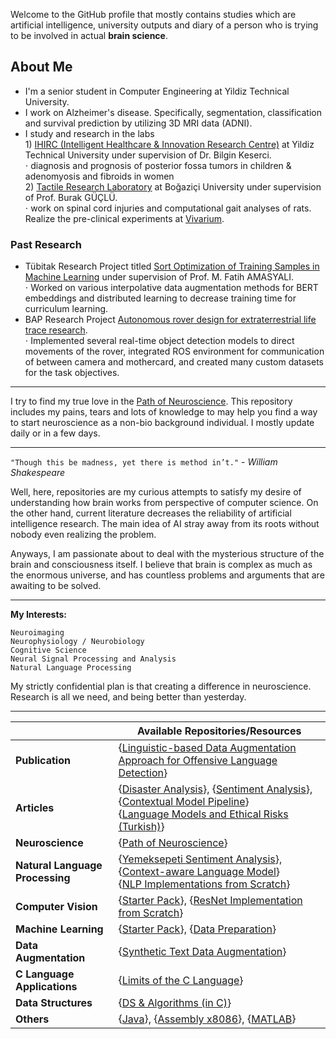 Welcome to the GitHub profile that mostly contains studies which are artificial intelligence, university outputs and diary of a person who is trying to be involved in actual **brain science**.



## About Me

* I'm a senior student in Computer Engineering at Yildiz Technical University.
* I work on Alzheimer's disease. Specifically, segmentation, classification and survival prediction by utilizing 3D MRI data (ADNI).
* I study and research in the labs <br/> 1) [IHIRC (Intelligent Healthcare & Innovation Research Centre)](https://www.linkedin.com/company/intelligent-healthcare-and-innovation-research-centre/mycompany/) at Yildiz Technical University under supervision of Dr. Bilgin Keserci. <br/> ⋅ diagnosis and prognosis of posterior fossa tumors in children & adenomyosis and fibroids in women  <br/> 2) [Tactile Research Laboratory](https://bme.boun.edu.tr/tactile-research-laboratory) at Boğaziçi University under supervision of Prof. Burak GÜÇLÜ. <br/> ⋅ work on spinal cord injuries and computational gait analyses of rats. Realize the pre-clinical experiments at [Vivarium](https://lifesci.boun.edu.tr/en/vivarium).

### Past Research
* Tübitak Research Project titled [Sort Optimization of Training Samples in Machine Learning](https://github.com/projectSOTS) under supervision of Prof. M. Fatih AMASYALI. <br/> ⋅ Worked on various interpolative data augmentation methods for BERT embeddings and distributed learning to decrease training time for curriculum learning.
* BAP Research Project [Autonomous rover design for extraterrestrial life trace research](https://rover.yildiz.edu.tr). <br/> ⋅ Implemented several real-time object detection models to direct movements of the rover, integrated ROS environment for communication of between camera and mothercard, and created many custom datasets for the task objectives.

---------

I try to find my true love in the [Path of Neuroscience](https://github.com/Toygarr/neuroscience). 
This repository includes my pains, tears and lots of knowledge to may help you find a way to start 
neuroscience as a non-bio background individual. I mostly update daily or in a few days.

---------

```"Though this be madness, yet there is method in’t."``` \- *William Shakespeare*

Well, here, repositories are my curious attempts to satisfy my desire of understanding how brain works from perspective of computer science. On the other hand, current literature decreases the reliability of artificial intelligence research. The main idea of AI stray away from its roots without nobody even realizing the problem.

Anyways, I am passionate about to deal with the mysterious structure of the brain and consciousness itself. I believe that brain is complex as much as the enormous universe, and has countless problems and arguments that are awaiting to be solved. 

---

**My Interests:** <br/>
```
Neuroimaging
Neurophysiology / Neurobiology
Cognitive Science
Neural Signal Processing and Analysis
Natural Language Processing
```

My	strictly confidential plan is that creating a difference in neuroscience. <br/> Research is all we need, and being better than yesterday.


 _____

|   | Available Repositories/Resources |
| --- | --- |
| **Publication** | {[Linguistic-based Data Augmentation Approach for Offensive Language Detection](https://github.com/Toygarr/lingda)}|
| **Articles** | {[Disaster Analysis](https://github.com/Toygarr/classification-of-disaster-related-tweets)}, {[Sentiment Analysis](https://github.com/Toygarr/Sentiment-Analysis-for-Yemeksepeti-Reviews-in-Turkish/blob/main/Yemeksepeti%20Sentiment%20Analysis%20using%20word2vec%2C%20CNN%20and%20BiLSTM.pdf)}, {[Contextual Model Pipeline](https://github.com/Toygarr/Sentiment-aware-Model-to-Classify-Tweets-in-Real-Time/blob/main/project%20paper/Contextual%20Model%20for%20Sentiment%20Extraction%20from%20Tweets.pdf)}<br/>  {[Language Models and Ethical Risks (Turkish)](https://github.com/Toygarr/Language-Models-and-Ethical-Risks/blob/main/Dil_Modelleri_ve_Etik.pdf)}|
| **Neuroscience** | {[Path of Neuroscience](https://github.com/Toygarr/neuroscience)} |
| **Natural Language Processing** | {[Yemeksepeti Sentiment Analysis](https://github.com/Toygarr/Sentiment-Analysis-for-Yemeksepeti-Reviews-in-Turkish/blob/main/yemeksepeti-sentiment-analysis.ipynb)}, {[Context-aware Language Model](https://github.com/Toygarr/Sentiment-aware-Model-to-Classify-Tweets-in-Real-Time/blob/main/sentiment-aware-contextual-model-for-tweets.ipynb)}<br/> {[NLP Implementations from Scratch](https://github.com/Toygarr/nlp-implementations-from-scratch)} |
| **Computer Vision** | {[Starter Pack](https://github.com/Toygarr/exploring-computer-vision)}, {[ResNet Implementation from Scratch](https://github.com/Toygarr/resnet-implementation-for-image-classification/blob/main/resnet-implementation-for-image-classification.ipynb)} |
| **Machine Learning** | {[Starter Pack](https://github.com/Toygarr/exploring-machine-learning)}, {[Data Preparation](https://github.com/Toygarr/Data-Preparation)} | 
| **Data Augmentation** | {[Synthetic Text Data Augmentation](https://github.com/Toygarr/synthetic-text-data-augmentation)} | 
| **C Language Applications** | {[Limits of the C Language](https://github.com/Toygarr/c-programming)}| 
| **Data Structures** | {[DS & Algorithms (in C)](https://github.com/Toygarr/data-structures)}|
| **Others** | {[Java](https://github.com/Toygarr/Java)}, {[Assembly x8086](https://github.com/Toygarr/Assembly-x8086)}, {[MATLAB](https://github.com/Toygarr/MATLAB)}  | 
